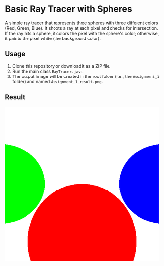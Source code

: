 # Basic Ray Tracer with Spheres

A simple ray tracer that represents three spheres with three different colors (Red, Green, Blue). It shoots a ray at each pixel and checks for intersection. If the ray hits a sphere, it colors the pixel with the sphere's color; otherwise, it paints the pixel white (the background color).

## Usage
1. Clone this repository or download it as a ZIP file.
2. Run the main class `RayTracer.java`.
3. The output image will be created in the root folder (i.e., the `Assignment_1` folder) and named `Assignment_1_result.png`.

## Result
![Result of Assignment 1](Assignment_1_result.png)